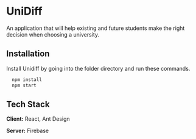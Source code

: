
# UniDiff
An application that will help existing and future students make the right decision when choosing a university.

## Installation

Install Unidiff by going into the folder directory and run these commands.

```bash
  npm install
  npm start
```
    
## Tech Stack

**Client:** React, Ant Design

**Server:** Firebase

